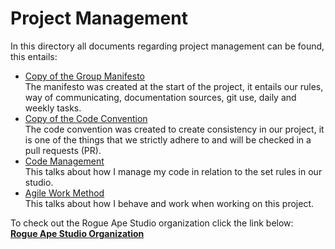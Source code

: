 # Project Management
In this directory all documents regarding project management can be found, this entails:  
- [Copy of the Group Manifesto](1.%20Group%20Manifesto.md)  
  The manifesto was created at the start of the project, it entails our rules, way of communicating, documentation sources, git use, daily and weekly tasks.  
- [Copy of the Code Convention](2.%20Code%20Convention.md)  
  The code convention was created to create consistency in our project, it is one of the things that we strictly adhere to and will be checked in a pull requests (PR).  
- [Code Management](3.%20Code%20Management.md)  
  This talks about how I manage my code in relation to the set rules in our studio.
- [Agile Work Method](4.%20Agile%20Work%20Method.md)  
  This talks about how I behave and work when working on this project.

To check out the Rogue Ape Studio organization click the link below:  
__[Rogue Ape Studio Organization](https://github.com/Rogue-Ape-Studios)__


